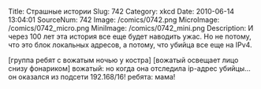 Title: Страшные истории 
Slug: 742 
Category: xkcd 
Date: 2010-06-14 13:04:01 
SourceNum: 742 
Image: /comics/0742.png 
MicroImage: /comics/0742_micro.png 
MiniImage: /comics/0742_mini.png 
Description: И через 100 лет эта история все еще будет наводить ужас. Но не потому, что это блок локальных адресов, а потому, что убийца все еще на IPv4. 

[группа ребят с вожатым ночью у костра]
[вожатый освещает лицо снизу фонариком]
вожатый: но когда она отследила ip-адрес убийцы... он оказался из подсети 192.168/16!
ребята: мама!